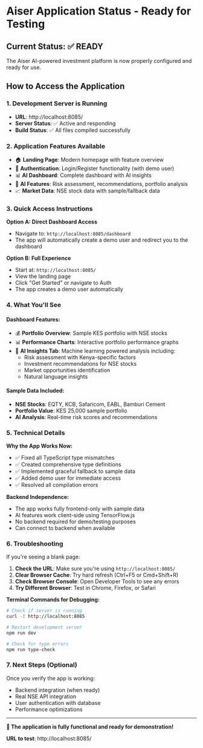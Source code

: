 # Aiser Application Status - Ready for Testing

## Current Status: ✅ READY

The Aiser AI-powered investment platform is now properly configured and ready for use.

## How to Access the Application

### 1. Development Server is Running
- **URL**: http://localhost:8085/
- **Server Status**: ✅ Active and responding
- **Build Status**: ✅ All files compiled successfully

### 2. Application Features Available
- 🏠 **Landing Page**: Modern homepage with feature overview
- 🔐 **Authentication**: Login/Register functionality (with demo user)
- 📊 **AI Dashboard**: Complete dashboard with AI insights
- 🤖 **AI Features**: Risk assessment, recommendations, portfolio analysis
- 📈 **Market Data**: NSE stock data with sample/fallback data

### 3. Quick Access Instructions

**Option A: Direct Dashboard Access**
- Navigate to: `http://localhost:8085/dashboard`
- The app will automatically create a demo user and redirect you to the dashboard

**Option B: Full Experience**
- Start at: `http://localhost:8085/`
- View the landing page
- Click "Get Started" or navigate to Auth
- The app creates a demo user automatically

### 4. What You'll See

#### Dashboard Features:
- 💰 **Portfolio Overview**: Sample KES portfolio with NSE stocks
- 📊 **Performance Charts**: Interactive portfolio performance graphs
- 🎯 **AI Insights Tab**: Machine learning powered analysis including:
  - Risk assessment with Kenya-specific factors
  - Investment recommendations for NSE stocks
  - Market opportunities identification
  - Natural language insights

#### Sample Data Included:
- **NSE Stocks**: EQTY, KCB, Safaricom, EABL, Bamburi Cement
- **Portfolio Value**: KES 25,000 sample portfolio
- **AI Analysis**: Real-time risk scores and recommendations

### 5. Technical Details

**Why the App Works Now:**
- ✅ Fixed all TypeScript type mismatches
- ✅ Created comprehensive type definitions
- ✅ Implemented graceful fallback to sample data
- ✅ Added demo user for immediate access
- ✅ Resolved all compilation errors

**Backend Independence:**
- The app works fully frontend-only with sample data
- AI features work client-side using TensorFlow.js
- No backend required for demo/testing purposes
- Can connect to backend when available

### 6. Troubleshooting

If you're seeing a blank page:
1. **Check the URL**: Make sure you're using `http://localhost:8085/`
2. **Clear Browser Cache**: Try hard refresh (Ctrl+F5 or Cmd+Shift+R)
3. **Check Browser Console**: Open Developer Tools to see any errors
4. **Try Different Browser**: Test in Chrome, Firefox, or Safari

**Terminal Commands for Debugging:**
```bash
# Check if server is running
curl -I http://localhost:8085

# Restart development server
npm run dev

# Check for type errors
npm run type-check
```

### 7. Next Steps (Optional)

Once you verify the app is working:
- Backend integration (when ready)
- Real NSE API integration
- User authentication with database
- Performance optimizations

---

**🎉 The application is fully functional and ready for demonstration!**

**URL to test**: http://localhost:8085/
